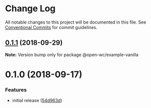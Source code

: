 # Change Log

All notable changes to this project will be documented in this file.
See [Conventional Commits](https://conventionalcommits.org) for commit guidelines.

<a name="0.1.1"></a>
## [0.1.1](https://github.com/open-wc/open-wc/tree/master/packages/example-vanilla/compare/@open-wc/example-vanilla@0.1.0...@open-wc/example-vanilla@0.1.1) (2018-09-29)

**Note:** Version bump only for package @open-wc/example-vanilla





<a name="0.1.0"></a>
# 0.1.0 (2018-09-17)


### Features

* initial release ([54d963d](https://github.com/open-wc/open-wc/tree/master/packages/example-vanilla/commit/54d963d))
